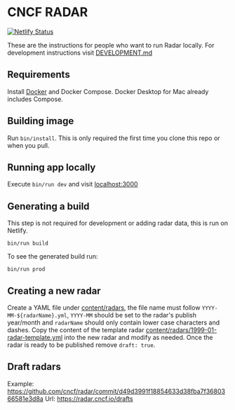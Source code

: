 # CNCF RADAR

[![Netlify Status](https://api.netlify.com/api/v1/badges/13db5650-29ee-47bd-92b3-b96025c85009/deploy-status)](https://app.netlify.com/sites/cncf-radar/deploys)

These are the instructions for people who want to run Radar locally. For development instructions visit 
[DEVELOPMENT.md](https://github.com/cncf/radar/blob/master/DEVELOPMENT.md) 

## Requirements

Install [Docker](https://www.docker.com/) and Docker Compose. Docker Desktop for Mac already includes Compose.

## Building image

Run `bin/install`. This is only required the first time you clone this repo or when you pull.

## Running app locally

Execute `bin/run dev` and visit [localhost:3000](http://localhost:3000)

## Generating a build

This step is not required for development or adding radar data, this is run on Netlify.

`bin/run build`

To see the generated build run:

`bin/run prod`

## Creating a new radar

Create a YAML file under [content/radars](content/radars), the file name must follow `YYYY-MM-${radarName}.yml`, `YYYY-MM` should be set to the radar's publish year/month and `radarName` should only contain lower case characters and dashes. Copy the content of the template radar [content/radars/1999-01-radar-template.yml](content/radars/1999-01-radar-template.yml) into the new radar and modify as needed. Once the radar is ready to be published remove `draft: true`.

## Draft radars

Example: https://github.com/cncf/radar/commit/d49d3991f18854633d38fba7f3680366581e3d8a
Url: https://radar.cncf.io/drafts
